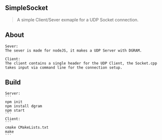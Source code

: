 ## SimpleSocket
> A simple Client/Sever exmaple for a UDP Socket connection.

## About
    Sever:
    The sever is made for nodeJS, it makes a UDP Server with DGRAM.

    Client:
    The client contains a single header for the UDP Client, the Socket.cpp takes input via command line for the connection setup.
    
## Build
    Server:
    ```
    npm init
    npm install dgram
    npm start
    ```
    Client:
    ```
    cmake CMakeLists.txt
    make
    ```
